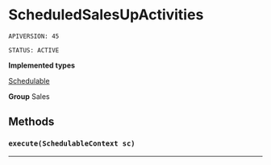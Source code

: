 # ScheduledSalesUpActivities

`APIVERSION: 45`

`STATUS: ACTIVE`



**Implemented types**

[Schedulable](Schedulable)


**Group** Sales

## Methods
### `execute(SchedulableContext sc)`
---
